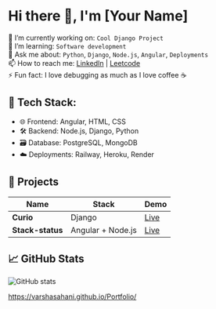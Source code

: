 # Hi there 👋, I'm [Your Name]

🔭 I’m currently working on: `Cool Django Project`  
🌱 I’m learning: `Software development`  
💬 Ask me about: `Python`, `Django`, `Node.js`, `Angular`, `Deployments`  
📫 How to reach me: [LinkedIn]([https://...](https://www.linkedin.com/in/varsha-sahani-020149124/)) | [Leetcode]([https://...](https://leetcode.com/u/varsha_sahani/))  
⚡ Fun fact: I love debugging as much as I love coffee ☕

## 🚀 Tech Stack:
- 🌐 Frontend: Angular, HTML, CSS
- 🛠 Backend: Node.js, Django, Python
- 🗃️ Database: PostgreSQL, MongoDB
- ☁️ Deployments: Railway, Heroku, Render

## 🧰 Projects
| Name | Stack | Demo |
|------|-------|------|
| **Curio** | Django  | [Live](https://...) |
| **Stack-status** | Angular + Node.js | [Live](https://...) |

## 📈 GitHub Stats
![GitHub stats](https://github-readme-stats.vercel.app/api?username=varshasahani&show_icons=true&theme=radical)


https://varshasahani.github.io/Portfolio/
